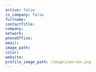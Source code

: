 ```yaml
---
active: false
is_company: false
fullname:
contactTitle:
company:
network:
phoneOffice:
email:
image_path:
color:
website:
profile_image_path: /images/person.png
---
```

